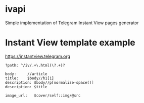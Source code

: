 # ivapi
Simple implementation of Telegram Instant View pages generator

# Instant View template example
https://instantview.telegram.org
```
?path: ^/iv/.+\.html(\?.+)?

body:     //article
title:    $body//h1[1]
description: $body//p[normalize-space()]
description: $title

image_url:   $cover/self::img/@src
```
